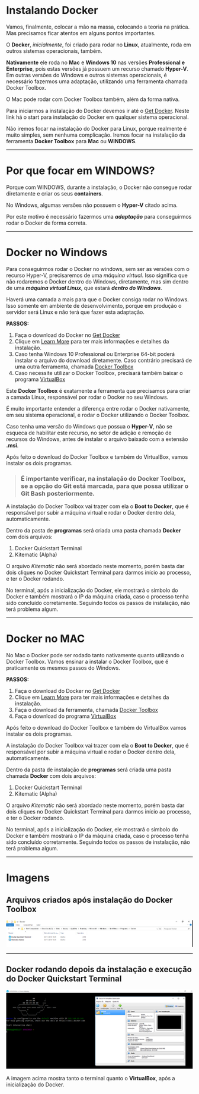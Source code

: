 # Instalando Docker

Vamos, finalmente, colocar a mão na massa, colocando a teoria na prática. Mas precisamos ficar atentos em alguns pontos importantes.

O **Docker**, _inicialmente_, foi criado para rodar no **Linux**, atualmente, roda em outros sistemas operacionais, também.

**Nativamente** ele roda no **Mac** e **Windows 10** nas versões **Professional e Enterprise**, pois estas versões já possuem um recurso chamado **Hyper-V**. Em outras versões do Windows e outros sistemas operacionais, é necessário fazermos uma adaptação, utilizando uma ferramenta chamada Docker Toolbox.

O Mac pode rodar com Docker Toolbox também, além da forma nativa.

Para iniciarmos a instalação do Docker devemos ir até o [Get Docker](https://www.docker.com/products/overview). Neste link há o start para instalação do Docker em qualquer sistema operacional.

Não iremos focar na instalação do Docker para Linux, porque realmente é muito simples, sem nenhuma complicação. Iremos focar na instalação da ferramenta **Docker Toolbox** para **Mac** ou **WINDOWS**.

***

# Por que focar em WINDOWS?

Porque com WINDOWS, durante a instalação, o Docker não consegue rodar diretamente e criar os seus **containers**.

No Windows, algumas versões não possuem o **Hyper-V** citado acima.

Por este motivo é necessário fazermos uma **_adaptação_** para conseguirmos rodar o Docker de forma correta.

***

# Docker no Windows

Para conseguirmos rodar o Docker no windows, sem ser as versões com o recurso Hyper-V, precisaremos de uma _máquina virtual_. Isso significa que não rodaremos o Docker dentro do Windows, diretamente, mas sim dentro de uma **_máquina virtual Linux_**, que estará **_dentro do Windows_**.

Haverá uma camada a mais para que o Docker consiga rodar no Windows. Isso somente em ambiente de desenvolvimento, porque em produção o servidor será Linux e não terá que fazer esta adaptação.

**PASSOS:**

1. Faça o download do Docker no [Get Docker](https://www.docker.com/products/overview)
2. Clique em [Learn More](https://www.docker.com/products/docker#/windows) para ter mais informações e detalhes da instalação.
3. Caso tenha Windows 10 Professional ou Enterprise 64-bit poderá instalar o arquivo do download diretamente. Caso contrário precisará de uma outra ferramenta, chamada [Docker Toolbox](https://www.docker.com/products/docker-toolbox)
4. Caso necessite utilizar o Docker Toolbox, precisará também baixar o programa [VirtualBox](https://www.virtualbox.org/wiki/Downloads)

Este **Docker Toolbox** é exatamente a ferramenta que precisamos para criar a camada Linux, responsável por rodar o Docker no seu Windows.

É muito importante entender a diferença entre rodar o Docker nativamente, em seu sistema operacional, e rodar o Docker utilizando o Docker Toolbox.

Caso tenha uma versão do Windows que possua o **Hyper-V**, não se esqueca de habilitar este recurso, no setor de adição e remoção de recursos do Windows, antes de instalar o arquivo baixado com a extensão **.msi**.

Após feito o download do Docker Toolbox e também do VirtualBox, vamos instalar os dois programas.

> ### É importante verificar, na instalação do Docker Toolbox, se a opção do Git está marcada, para que possa utilizar o Git Bash posteriormente.

A instalação do Docker Toolbox vai trazer com ela o **Boot to Docker**, que é responsável por subir a máquina virtual e rodar o Docker dentro dela, automaticamente.

Dentro da pasta de **programas** será criada uma pasta chamada **Docker** com dois arquivos:

1. Docker Quickstart Terminal
2. Kitematic (Alpha)

O arquivo _Kitematic_ não será abordado neste momento, porém basta dar dois cliques no Docker Quickstart Terminal para darmos início ao processo, e ter o Docker rodando.

No terminal, após a inicialização do Docker, ele mostrará o símbolo do Docker e também mostrará o IP da máquina criada, caso o processo tenha sido concluído corretamente. Seguindo todos os passos de instalação, não terá problema algum.

***

# Docker no MAC

No Mac o Docker pode ser rodado tanto nativamente quanto utilizando o Docker Toolbox. Vamos ensinar a instalar o Docker Toolbox, que é praticamente os mesmos passos do Windows.

**PASSOS:**

1. Faça o download do Docker no [Get Docker](https://www.docker.com/products/overview)
2. Clique em [Learn More](https://www.docker.com/products/docker#/mac) para ter mais informações e detalhes da instalação.
3. Faça o download da ferramenta, chamada [Docker Toolbox](https://www.docker.com/products/docker-toolbox)
4. Faça o download do programa [VirtualBox](https://www.virtualbox.org/wiki/Downloads)

Após feito o download do Docker Toolbox e também do VirtualBox vamos instalar os dois programas.

A instalação do Docker Toolbox vai trazer com ela o **Boot to Docker**, que é responsável por subir a máquina virtual e rodar o Docker dentro dela, automaticamente.

Dentro da pasta de instalação de **programas** será criada uma pasta chamada **Docker** com dois arquivos:

1. Docker Quickstart Terminal
2. Kitematic (Alpha)

O arquivo _Kitematic_ não será abordado neste momento, porém basta dar dois cliques no Docker Quickstart Terminal para darmos início ao processo, e ter o Docker rodando.

No terminal, após a inicialização do Docker, ele mostrará o símbolo do Docker e também mostrará o IP da máquina criada, caso o processo tenha sido concluído corretamente. Seguindo todos os passos de instalação, não terá problema algum.

***

# Imagens

## Arquivos criados após instalação do **Docker Toolbox**

![Docker Toolbox](./images/docker-quickstart-terminal.png "Docker Toolbox")

***

## Docker rodando depois da instalação e execução do **Docker Quickstart Terminal**

![Docker-VirtualBox](./images/docker-virtualbox.png "Docker-VirtualBox")

A imagem acima mostra tanto o terminal quanto o **VirtualBox**, após a inicialização do Docker.